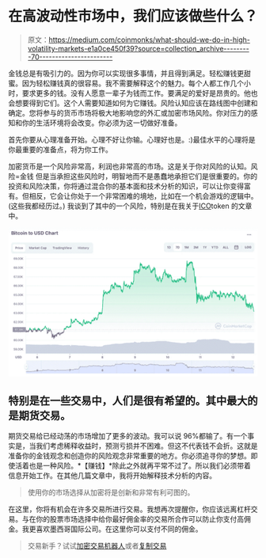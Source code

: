 # 在高波动性市场中，我们应该做些什么？

> 原文：<https://medium.com/coinmonks/what-should-we-do-in-high-volatility-markets-e1a0ce450f39?source=collection_archive---------70----------------------->

金钱总是有吸引力的。因为你可以实现很多事情，并且得到满足。轻松赚钱更甜蜜。因为轻松赚钱真的很容易。我不需要解释这个的魅力。每个人都工作几个小时，要求更多的钱。没有人愿意一辈子为钱而工作。要满足的爱好是昂贵的。他也会想要得到它们。这个人需要知道如何为它赚钱。风险认知应该在路线图中创建和确定。您将参与的货币市场将极大地影响您的外汇或加密市场风险。你对压力的感知和你的生活环境将会改变。你必须为这一切做好准备。

首先你要从心理准备开始。心理不好让你输。心理好也是。:)最佳水平的心理将是你最重要的准备点，将为你工作。

加密货币是一个风险非常高，利润也非常高的市场。这是关于你对风险的认知。风险=金钱
但是当承担这些风险时，明智地而不是愚蠢地承担它们是很重要的。你的投资和风险决策，你将通过混合你的基本面和技术分析的知识，可以让你变得富有。但相反，它会让你处于一个非常困难的境地，比如在一个机会游戏的逻辑中。(这些我都经历过。)
我谈到了其中的一个风险，特别是在我关于[ICO](/@umutdeda/you-may-have-heard-about-ico-from-places-while-surfing-the-internet-82854d225e23)token 的文章中。

![](img/419da3628f4f9b570ccfd9e1fcf43111.png)

## 特别是在一些交易中，人们是很有希望的。其中最大的是期货交易。

期货交易给已经动荡的市场增加了更多的波动。我可以说 96%都输了。有一个事实是，当我们考虑稀释收益时，预测亏损并不困难。但这不代表钱不会折。这就是准备你的金钱观念和创造你的风险观念非常重要的地方。你必须追寻你的梦想。即使活着也是一种风险。*【赚钱】*除此之外就再平常不过了。所以我们必须带着信息开始工作。在其他几篇文章中，我将开始解释技术分析的内容。

> 使用你的市场选择从加密将是创新和非常有利可图的。

在这里，你将有机会在许多交易所进行交易。我想再次提醒你，你应该远离杠杆交易。与在你的股票市场选择中给你最好佣金率的交易所合作可以防止你支付高佣金。我更喜欢墨西哥国际公司。在这里你可以支付不同的佣金。

> 交易新手？试试[加密交易机器人](/coinmonks/crypto-trading-bot-c2ffce8acb2a)或者[复制交易](/coinmonks/top-10-crypto-copy-trading-platforms-for-beginners-d0c37c7d698c)